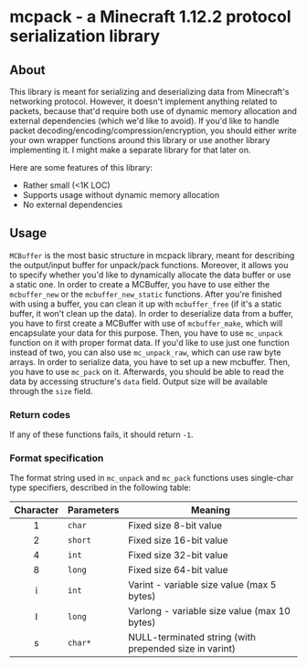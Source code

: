 # mcpack - a Minecraft 1.12.2 protocol serialization library

## About

This library is meant for serializing and deserializing data from Minecraft's networking
protocol. However, it doesn't implement anything related to packets, because that'd
require both use of dynamic memory allocation and external dependencies (which we'd like to
avoid). If you'd like to handle packet decoding/encoding/compression/encryption, you should
either write your own wrapper functions around this library or use another library implementing it.
I might make a separate library for that later on.

Here are some features of this library:

* Rather small (<1K LOC)
* Supports usage without dynamic memory allocation
* No external dependencies

## Usage

`MCBuffer` is the most basic structure in mcpack library, meant for describing the output/input
buffer for unpack/pack functions. Moreover, it allows you to specify whether you'd like to
dynamically allocate the data buffer or use a static one. In order to create a MCBuffer, you
have to use either the `mcbuffer_new` or the `mcbuffer_new_static` functions. After you're
finished with using a buffer, you can clean it up with `mcbuffer_free` (if it's a static buffer,
it won't clean up the data).
In order to deserialize data from a buffer, you have to first create a MCBuffer with use of
`mcbuffer_make`, which will encapsulate your data for this purpose. Then, you have to use
`mc_unpack` function on it with proper format data. If you'd like to use just one function
instead of two, you can also use `mc_unpack_raw`, which can use raw byte arrays.
In order to serialize data, you have to set up a new mcbuffer. Then, you have to use `mc_pack` on
it. Afterwards, you should be able to read the data by accessing structure's `data` field.
Output size will be available through the `size` field.

### Return codes

If any of these functions fails, it should return `-1`.

### Format specification

The format string used in `mc_unpack` and `mc_pack` functions uses single-char type specifiers,
described in the following table:

| Character | Parameters | Meaning |
|:---------:| ---------- | ------- |
| 1         | `char` | Fixed size 8-bit value |
| 2         | `short` | Fixed size 16-bit value |
| 4         | `int` | Fixed size 32-bit value |
| 8         | `long` | Fixed size 64-bit value |
| i         | `int` | Varint - variable size value (max 5 bytes)
| I         | `long` | Varlong - variable size value (max 10 bytes)
| s         | `char*` | NULL-terminated string (with prepended size in varint) |

